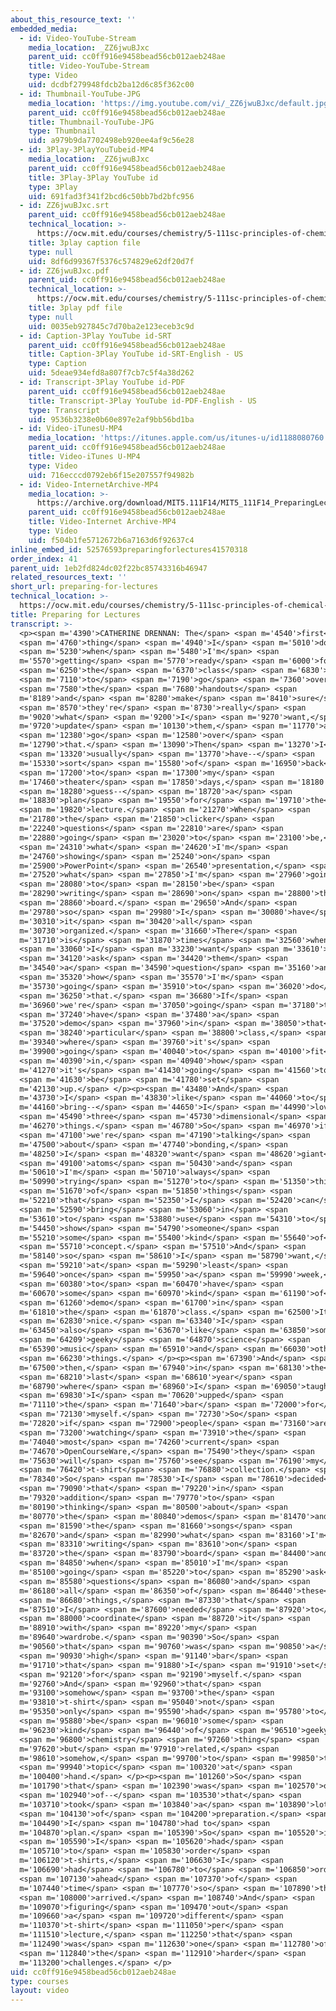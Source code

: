 ```yaml
---
about_this_resource_text: ''
embedded_media:
  - id: Video-YouTube-Stream
    media_location: _ZZ6jwuBJxc
    parent_uid: cc0ff916e9458bead56cb012aeb248ae
    title: Video-YouTube-Stream
    type: Video
    uid: dcdbf279948fdcb2ba12d6c85f362c00
  - id: Thumbnail-YouTube-JPG
    media_location: 'https://img.youtube.com/vi/_ZZ6jwuBJxc/default.jpg'
    parent_uid: cc0ff916e9458bead56cb012aeb248ae
    title: Thumbnail-YouTube-JPG
    type: Thumbnail
    uid: a979b9da7702498eb920ee4af9c56e28
  - id: 3Play-3PlayYouTubeid-MP4
    media_location: _ZZ6jwuBJxc
    parent_uid: cc0ff916e9458bead56cb012aeb248ae
    title: 3Play-3Play YouTube id
    type: 3Play
    uid: 691fad3f341f2bcd6c50bb7bd2bfc956
  - id: ZZ6jwuBJxc.srt
    parent_uid: cc0ff916e9458bead56cb012aeb248ae
    technical_location: >-
      https://ocw.mit.edu/courses/chemistry/5-111sc-principles-of-chemical-science-fall-2014/instructor-insights/preparing-for-lectures/ZZ6jwuBJxc.srt
    title: 3play caption file
    type: null
    uid: 8df6d99367f5376c574829e62df20d7f
  - id: ZZ6jwuBJxc.pdf
    parent_uid: cc0ff916e9458bead56cb012aeb248ae
    technical_location: >-
      https://ocw.mit.edu/courses/chemistry/5-111sc-principles-of-chemical-science-fall-2014/instructor-insights/preparing-for-lectures/ZZ6jwuBJxc.pdf
    title: 3play pdf file
    type: null
    uid: 0035eb927845c7d70ba2e123eceb3c9d
  - id: Caption-3Play YouTube id-SRT
    parent_uid: cc0ff916e9458bead56cb012aeb248ae
    title: Caption-3Play YouTube id-SRT-English - US
    type: Caption
    uid: 5deae934efd8a807f7cb7c5f4a38d262
  - id: Transcript-3Play YouTube id-PDF
    parent_uid: cc0ff916e9458bead56cb012aeb248ae
    title: Transcript-3Play YouTube id-PDF-English - US
    type: Transcript
    uid: 9536b3238e0b60e897e2af9bb56bd1ba
  - id: Video-iTunesU-MP4
    media_location: 'https://itunes.apple.com/us/itunes-u/id1188080760'
    parent_uid: cc0ff916e9458bead56cb012aeb248ae
    title: Video-iTunes U-MP4
    type: Video
    uid: 716ecccd0792eb6f15e207557f94982b
  - id: Video-InternetArchive-MP4
    media_location: >-
      https://archive.org/download/MIT5.111F14/MIT5_111F14_PreparingLectures_300k.mp4
    parent_uid: cc0ff916e9458bead56cb012aeb248ae
    title: Video-Internet Archive-MP4
    type: Video
    uid: f504b1fe5712672b6a7163d6f92637c4
inline_embed_id: 52576593preparingforlectures41570318
order_index: 41
parent_uid: 1eb2fd824dc02f22bc85743316b46947
related_resources_text: ''
short_url: preparing-for-lectures
technical_location: >-
  https://ocw.mit.edu/courses/chemistry/5-111sc-principles-of-chemical-science-fall-2014/instructor-insights/preparing-for-lectures
title: Preparing for Lectures
transcript: >-
  <p><span m='4390'>CATHERINE DRENNAN: The</span> <span m='4540'>first</span>
  <span m='4760'>thing</span> <span m='4940'>I</span> <span m='5010'>do</span>
  <span m='5230'>when</span> <span m='5480'>I'm</span> <span
  m='5570'>getting</span> <span m='5770'>ready</span> <span m='6000'>for</span>
  <span m='6250'>the</span> <span m='6370'>class</span> <span m='6830'>is</span>
  <span m='7110'>to</span> <span m='7190'>go</span> <span m='7360'>over</span>
  <span m='7580'>the</span> <span m='7680'>handouts</span> <span
  m='8189'>and</span> <span m='8280'>make</span> <span m='8410'>sure</span>
  <span m='8570'>they're</span> <span m='8730'>really</span> <span
  m='9020'>what</span> <span m='9200'>I</span> <span m='9270'>want,</span> <span
  m='9720'>update</span> <span m='10130'>them,</span> <span m='11770'>and</span>
  <span m='12380'>go</span> <span m='12580'>over</span> <span
  m='12790'>that.</span> <span m='13090'>Then</span> <span m='13270'>I</span>
  <span m='13320'>usually</span> <span m='13770'>have--</span> <span
  m='15330'>sort</span> <span m='15580'>of</span> <span m='16950'>back</span>
  <span m='17200'>to</span> <span m='17300'>my</span> <span
  m='17460'>theater</span> <span m='17850'>days,</span> <span m='18180'>I</span>
  <span m='18280'>guess--</span> <span m='18720'>a</span> <span
  m='18830'>plan</span> <span m='19550'>for</span> <span m='19710'>the</span>
  <span m='19820'>lecture.</span> <span m='21270'>When</span> <span
  m='21780'>the</span> <span m='21850'>clicker</span> <span
  m='22240'>questions</span> <span m='22810'>are</span> <span
  m='22880'>going</span> <span m='23020'>to</span> <span m='23100'>be,</span>
  <span m='24310'>what</span> <span m='24620'>I'm</span> <span
  m='24760'>showing</span> <span m='25240'>on</span> <span
  m='25900'>PowerPoint</span> <span m='26540'>presentation,</span> <span
  m='27520'>what</span> <span m='27850'>I'm</span> <span m='27960'>going</span>
  <span m='28080'>to</span> <span m='28150'>be</span> <span
  m='28290'>writing</span> <span m='28690'>on</span> <span m='28800'>the</span>
  <span m='28860'>board.</span> <span m='29650'>And</span> <span
  m='29780'>so</span> <span m='29980'>I</span> <span m='30080'>have</span> <span
  m='30310'>it</span> <span m='30420'>all</span> <span
  m='30730'>organized.</span> <span m='31660'>There</span> <span
  m='31710'>is</span> <span m='31870'>times</span> <span m='32560'>when</span>
  <span m='33060'>I</span> <span m='33230'>want</span> <span m='33610'>to</span>
  <span m='34120'>ask</span> <span m='34420'>them</span> <span
  m='34540'>a</span> <span m='34590'>question</span> <span m='35160'>and</span>
  <span m='35320'>how</span> <span m='35570'>I'm</span> <span
  m='35730'>going</span> <span m='35910'>to</span> <span m='36020'>do</span>
  <span m='36250'>that.</span> <span m='36680'>If</span> <span
  m='36960'>we're</span> <span m='37050'>going</span> <span m='37180'>to</span>
  <span m='37240'>have</span> <span m='37480'>a</span> <span
  m='37520'>demo</span> <span m='37960'>in</span> <span m='38050'>that</span>
  <span m='38240'>particular</span> <span m='38800'>class,</span> <span
  m='39340'>where</span> <span m='39760'>it's</span> <span
  m='39900'>going</span> <span m='40040'>to</span> <span m='40100'>fit</span>
  <span m='40390'>in,</span> <span m='40940'>how</span> <span
  m='41270'>it's</span> <span m='41430'>going</span> <span m='41560'>to</span>
  <span m='41630'>be</span> <span m='41780'>set</span> <span
  m='42130'>up.</span> </p><p><span m='43480'>And</span> <span
  m='43730'>I</span> <span m='43830'>like</span> <span m='44060'>to</span> <span
  m='44160'>bring--</span> <span m='44650'>I</span> <span m='44990'>love</span>
  <span m='45490'>three</span> <span m='45730'>dimensional</span> <span
  m='46270'>things.</span> <span m='46780'>So</span> <span m='46970'>if</span>
  <span m='47100'>we're</span> <span m='47190'>talking</span> <span
  m='47500'>about</span> <span m='47740'>bonding,</span> <span
  m='48250'>I</span> <span m='48320'>want</span> <span m='48620'>giant</span>
  <span m='49100'>atoms</span> <span m='50430'>and</span> <span
  m='50610'>I'm</span> <span m='50710'>always</span> <span
  m='50990'>trying</span> <span m='51270'>to</span> <span m='51350'>think</span>
  <span m='51670'>of</span> <span m='51850'>things</span> <span
  m='52210'>that</span> <span m='52350'>I</span> <span m='52420'>can</span>
  <span m='52590'>bring</span> <span m='53060'>in</span> <span
  m='53610'>to</span> <span m='53880'>use</span> <span m='54310'>to</span> <span
  m='54450'>show</span> <span m='54790'>someone</span> <span
  m='55210'>some</span> <span m='55400'>kind</span> <span m='55640'>of</span>
  <span m='55710'>concept.</span> <span m='57510'>And</span> <span
  m='58140'>so</span> <span m='58610'>I</span> <span m='58790'>want,</span>
  <span m='59210'>at</span> <span m='59290'>least</span> <span
  m='59640'>once</span> <span m='59950'>a</span> <span m='59990'>week,</span>
  <span m='60380'>to</span> <span m='60470'>have</span> <span
  m='60670'>some</span> <span m='60970'>kind</span> <span m='61190'>of</span>
  <span m='61260'>demo</span> <span m='61700'>in</span> <span
  m='61810'>the</span> <span m='61870'>class.</span> <span m='62500'>It's</span>
  <span m='62830'>nice.</span> <span m='63340'>I</span> <span
  m='63450'>also</span> <span m='63670'>like</span> <span m='63850'>some</span>
  <span m='64209'>geeky</span> <span m='64870'>science</span> <span
  m='65390'>music</span> <span m='65910'>and</span> <span m='66030'>other</span>
  <span m='66230'>things.</span> </p><p><span m='67390'>And</span> <span
  m='67500'>then,</span> <span m='67940'>in</span> <span m='68130'>the</span>
  <span m='68210'>last</span> <span m='68610'>year</span> <span
  m='68790'>where</span> <span m='68960'>I</span> <span m='69050'>taught,</span>
  <span m='69830'>I</span> <span m='70620'>upped</span> <span
  m='71110'>the</span> <span m='71640'>bar</span> <span m='72000'>for</span>
  <span m='72130'>myself.</span> <span m='72730'>So</span> <span
  m='72820'>if</span> <span m='72900'>people</span> <span m='73160'>are</span>
  <span m='73200'>watching</span> <span m='73910'>the</span> <span
  m='74040'>most</span> <span m='74260'>current</span> <span
  m='74670'>OpenCourseWare,</span> <span m='75490'>they</span> <span
  m='75630'>will</span> <span m='75760'>see</span> <span m='76190'>my</span>
  <span m='76420'>t-shirt</span> <span m='76880'>collection.</span> <span
  m='78340'>So</span> <span m='78530'>I</span> <span m='78610'>decided</span>
  <span m='79090'>that</span> <span m='79220'>in</span> <span
  m='79320'>addition</span> <span m='79770'>to</span> <span
  m='80190'>thinking</span> <span m='80500'>about</span> <span
  m='80770'>the</span> <span m='80840'>demos</span> <span m='81470'>and</span>
  <span m='81590'>the</span> <span m='81660'>songs</span> <span
  m='82670'>and</span> <span m='82990'>what</span> <span m='83160'>I'm</span>
  <span m='83310'>writing</span> <span m='83610'>on</span> <span
  m='83720'>the</span> <span m='83790'>board</span> <span m='84400'>and</span>
  <span m='84850'>when</span> <span m='85010'>I'm</span> <span
  m='85100'>going</span> <span m='85220'>to</span> <span m='85290'>ask</span>
  <span m='85580'>questions</span> <span m='86080'>and</span> <span
  m='86180'>all</span> <span m='86350'>of</span> <span m='86440'>these</span>
  <span m='86680'>things,</span> <span m='87330'>that</span> <span
  m='87510'>I</span> <span m='87600'>needed</span> <span m='87920'>to</span>
  <span m='88000'>coordinate</span> <span m='88720'>it</span> <span
  m='88910'>with</span> <span m='89220'>my</span> <span
  m='89640'>wardrobe.</span> <span m='90390'>So</span> <span
  m='90560'>that</span> <span m='90760'>was</span> <span m='90850'>a</span>
  <span m='90930'>high</span> <span m='91140'>bar</span> <span
  m='91710'>that</span> <span m='91880'>I</span> <span m='91910'>set</span>
  <span m='92120'>for</span> <span m='92190'>myself.</span> <span
  m='92760'>And</span> <span m='92960'>that</span> <span
  m='93100'>somehow</span> <span m='93700'>the</span> <span
  m='93810'>t-shirt</span> <span m='95040'>not</span> <span
  m='95350'>only</span> <span m='95590'>had</span> <span m='95780'>to</span>
  <span m='95880'>be</span> <span m='96010'>some</span> <span
  m='96230'>kind</span> <span m='96440'>of</span> <span m='96510'>geeky</span>
  <span m='96800'>chemistry</span> <span m='97260'>thing</span> <span
  m='97620'>but</span> <span m='97910'>related,</span> <span
  m='98610'>somehow,</span> <span m='99700'>to</span> <span m='99850'>the</span>
  <span m='99940'>topic</span> <span m='100320'>at</span> <span
  m='100400'>hand.</span> </p><p><span m='101260'>So</span> <span
  m='101790'>that</span> <span m='102390'>was</span> <span m='102570'>one</span>
  <span m='102940'>of--</span> <span m='103530'>that</span> <span
  m='103710'>took</span> <span m='103840'>a</span> <span m='103890'>lot</span>
  <span m='104130'>of</span> <span m='104200'>preparation.</span> <span
  m='104490'>I</span> <span m='104780'>had to</span> <span
  m='104870'>plan.</span> <span m='105390'>So</span> <span m='105520'>if</span>
  <span m='105590'>I</span> <span m='105620'>had</span> <span
  m='105710'>to</span> <span m='105830'>order</span> <span
  m='106120'>t-shirts,</span> <span m='106630'>I</span> <span
  m='106690'>had</span> <span m='106780'>to</span> <span m='106850'>order</span>
  <span m='107130'>ahead</span> <span m='107370'>of</span> <span
  m='107440'>time</span> <span m='107770'>so</span> <span m='107890'>they</span>
  <span m='108000'>arrived.</span> <span m='108740'>And</span> <span
  m='109070'>figuring</span> <span m='109470'>out</span> <span
  m='109660'>a</span> <span m='109720'>different</span> <span
  m='110370'>t-shirt</span> <span m='111050'>per</span> <span
  m='111510'>lecture,</span> <span m='112250'>that</span> <span
  m='112490'>was</span> <span m='112630'>one</span> <span m='112780'>of</span>
  <span m='112840'>the</span> <span m='112910'>harder</span> <span
  m='113200'>challenges.</span> </p>
uid: cc0ff916e9458bead56cb012aeb248ae
type: courses
layout: video
---
```

